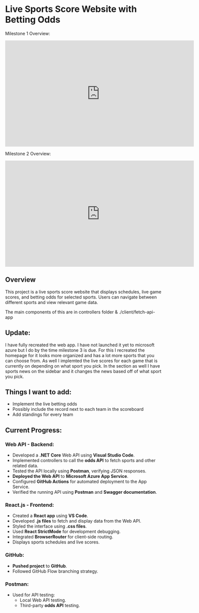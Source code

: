 # Live Sports Score Website with Betting Odds

Milestone 1 Overview: 
<iframe id="kaltura_player" src='https://cdnapisec.kaltura.com/p/2370711/embedPlaykitJs/uiconf_id/54949472?iframeembed=true&amp;entry_id=1_nnzralrn&amp;config%5Bprovider%5D=%7B%22widgetId%22%3A%221_919ssuzc%22%7D&amp;config%5Bplayback%5D=%7B%22startTime%22%3A0%7D'  style="width: 608px;height: 342px;border: 0;" allowfullscreen webkitallowfullscreen mozAllowFullScreen allow="autoplay *; fullscreen *; encrypted-media *" sandbox="allow-downloads allow-forms allow-same-origin allow-scripts allow-top-navigation allow-pointer-lock allow-popups allow-modals allow-orientation-lock allow-popups-to-escape-sandbox allow-presentation allow-top-navigation-by-user-activation" title="MileStone1-Overview"></iframe>

Milestone 2 Overview: 
<iframe id="kaltura_player" src='https://cdnapisec.kaltura.com/p/2370711/embedPlaykitJs/uiconf_id/54949472?iframeembed=true&amp;entry_id=1_qgttuucu&amp;config%5Bprovider%5D=%7B%22widgetId%22%3A%221_y5vc0zr8%22%7D&amp;config%5Bplayback%5D=%7B%22startTime%22%3A0%7D'  style="width: 608px;height: 342px;border: 0;" allowfullscreen webkitallowfullscreen mozAllowFullScreen allow="autoplay *; fullscreen *; encrypted-media *" sandbox="allow-downloads allow-forms allow-same-origin allow-scripts allow-top-navigation allow-pointer-lock allow-popups allow-modals allow-orientation-lock allow-popups-to-escape-sandbox allow-presentation allow-top-navigation-by-user-activation" title="Milestone 2 "></iframe>


## Overview
This project is a live sports score website that displays schedules, live game scores, and betting odds for selected sports. Users can navigate between different sports and view relevant game data.

 The main components of this are in controllers folder & ./client/fetch-api-app

## Update: 
I have fully recreated the web app. I have not launched it yet to microsoft azure but I do by the time milestone 3 is due. For this I recreated the homepage for it looks more organized and has a lot more sports that you can choose from. As well I implemted the live scores for each game that is currently on depending on what sport you pick. In the section as well I have sports news on the sidebar and it changes the news based off of what sport you pick. 

## Things I want to add: 
- Implement the live betting odds
- Possibly include the record next to each team in the scoreboard
- Add standings for every team 


## Current Progress:

### Web API - Backend:
- Developed a **.NET Core** Web API using **Visual Studio Code**.
- Implemented controllers to call the **odds API** to fetch sports and other related data.
- Tested the API locally using **Postman**, verifying JSON responses.
- **Deployed the Web API** to **Microsoft Azure App Service**.
- Configured **GitHub Actions** for automated deployment to the App Service.
- Verified the running API using **Postman** and **Swagger documentation**.

### React.js - Frontend:
- Created a **React app** using **VS Code**.
- Developed **.js files** to fetch and display data from the Web API.
- Styled the interface using **.css files**.
- Used **React StrictMode** for development debugging.
- Integrated **BrowserRouter** for client-side routing.
- Displays sports schedules and live scores.

### GitHub:
- **Pushed project** to **GitHub**.
- Followed GitHub Flow branching strategy.

### Postman:
- Used for API testing:
  - Local Web API testing.
  - Third-party **odds API** testing.
